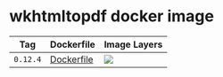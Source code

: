 # wkhtmltopdf docker image

Tag | Dockerfile | Image Layers
----|------------|-------------
`0.12.4` | [Dockerfile](https://github.com/helphi/Dockerfile-wkhtmltopdf/blob/master/0.12.4/Dockerfile) | [![](https://images.microbadger.com/badges/image/helphi/wkhtmltopdf:0.12.4.svg)](https://microbadger.com/images/helphi/wkhtmltopdf:0.12.4 "Get your own image badge on microbadger.com")